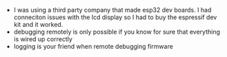 - I was using a third party company that made esp32 dev boards.  I had conneciton issues with the lcd display so I had to buy the espressif dev kit and it worked.
- debugging remotely is only possible if you know for sure that everything is wired up correctly
- logging is your friend when remote debugging firmware
